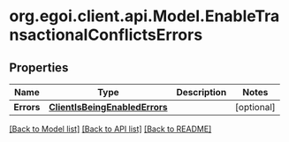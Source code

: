 
# org.egoi.client.api.Model.EnableTransactionalConflictsErrors

## Properties

Name | Type | Description | Notes
------------ | ------------- | ------------- | -------------
**Errors** | [**ClientIsBeingEnabledErrors**](ClientIsBeingEnabledErrors.md) |  | [optional] 

[[Back to Model list]](../README.md#documentation-for-models)
[[Back to API list]](../README.md#documentation-for-api-endpoints)
[[Back to README]](../README.md)

